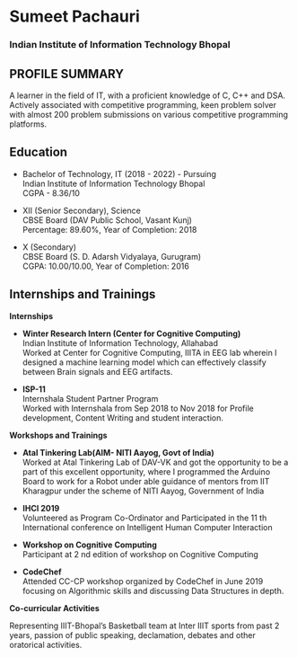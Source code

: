 # Sumeet Pachauri
### Indian Institute of Information Technology Bhopal


## PROFILE SUMMARY	

A learner in the field of IT, with a
proficient knowledge of C, C++ and
DSA. Actively associated with
competitive programming, keen
problem solver with almost 200
problem submissions on various
competitive programming platforms.

## Education

- Bachelor of Technology, IT (2018 - 2022) - Pursuing   
  Indian Institute of Information Technology Bhopal  
  CGPA - 8.36/10

- XII (Senior Secondary), Science	  
  CBSE Board (DAV Public School, Vasant Kunj)  
  Percentage: 89.60%, Year of Completion: 2018

- X (Secondary)  
  CBSE Board (S. D. Adarsh Vidyalaya, Gurugram)  
  CGPA: 10.00/10.00, Year of Completion: 2016

## Internships and Trainings 

**Internships**

- **Winter Research Intern (Center for Cognitive Computing)**  
  Indian Institute of Information Technology, Allahabad  
  Worked at Center for Cognitive Computing, IIITA in EEG lab wherein I designed a machine learning model which can effectively classify between Brain signals and EEG artifacts.  
  
- **ISP-11**  
  Internshala Student Partner Program    
  Worked with Internshala from Sep 2018 to Nov 2018 for Profile
development, Content Writing and student interaction.

**Workshops and Trainings**  
  
- **Atal Tinkering Lab(AIM- NITI Aayog, Govt of India)**  
Worked at Atal Tinkering Lab of DAV-VK and got the opportunity to be a part of this excellent opportunity, where I programmed the Arduino Board to work for a Robot under able guidance of mentors from IIT Kharagpur under the scheme of NITI Aayog, Government of India

- **IHCI 2019**  
Volunteered as Program Co-Ordinator and Participated in the 11 th
International conference on Intelligent Human Computer Interaction

- **Workshop on Cognitive Computing**   
Participant at 2 nd edition of workshop on Cognitive Computing

- **CodeChef**  
Attended CC-CP workshop organized by CodeChef in June 2019
focusing on Algorithmic skills and discussing Data Structures in depth.

**Co-curricular Activities**  

Representing IIIT-Bhopal’s Basketball team at Inter IIIT sports from past 2
years, passion of public speaking, declamation, debates and other
oratorical activities.

